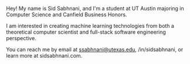 Hey! My name is Sid Sabhnani, and I'm a student at UT Austin majoring in Computer Science and Canfield Business Honors.

I am interested in creating machine learning technologies from both a theoretical computer scientist and full-stack software engineering perspective.

You can reach me by email at ssabhnani@utexas.edu, /in/sidsabhnani, or learn more at sidsabhnani.com.

<!--
**sidsabh/sidsabh** is a ✨ _special_ ✨ repository because its `README.md` (this file) appears on your GitHub profile.

Here are some ideas to get you started:

- 🔭 I’m currently working on ...
- 🌱 I’m currently learning ...
- 👯 I’m looking to collaborate on ...
- 🤔 I’m looking for help with ...
- 💬 Ask me about ...
- 📫 How to reach me: ...
- 😄 Pronouns: ...
- ⚡ Fun fact: ...
-->
